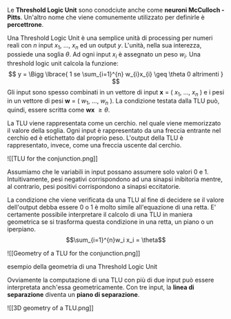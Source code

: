 Le **Threshold Logic Unit** sono conodciute anche come **neuroni McCulloch - Pitts**. Un'altro nome che viene comunemente utilizzato per definirle è **percettrone**. 

Una Threshold Logic Unit è una semplice unità di processing per numeri reali con $n$ input $x_{1}$, ..., $x_{n}$ ed un output $y$. L'unità, nella sua interezza, possiede una soglia $\theta$. Ad ogni input $x_{i}$ è assegnato un peso $w_{i}$. 
Una threshold logic unit calcola la funzione:
$$ y = \Bigg \lbrace{ 1 se \sum_{i=1}^{n} w_{i}x_{i} \geq \theta
0  altrimenti } $$
Gli input sono spesso combinati in un vettore di input **x** = ( $x_{1}$, ..., $x_{n}$ ) e i pesi in un vettore di pesi **w** = ( $w_{1}$, ..., $w_{n}$ ).
La condizione testata dalla TLU può, quindi, essere scritta come **wx** $\geq \theta$.  

La TLU viene rappresentata come un cerchio. nel quale viene memorizzato il valore della soglia. Ogni input è rappresentato da una freccia entrante nel cerchio ed è etichettato dal proprio peso. L'output della TLU è rappresentato, invece, come una freccia uscente dal cerchio.

![[TLU for the conjunction.png]]

Assumiamo che le variabili in input possano assumere solo valori 0 e 1.
Intuitivamente, pesi negativi corrispondono ad una sinapsi inibitoria mentre, al contrario, pesi positivi corrispondono a sinapsi eccitatorie.

La condizione che viene verificata da una TLU al fine di decidere se il valore dell'output debba essere 0 o 1 è molto simile all'equazione di una retta. E' certamente possibile interpretare il calcolo di una TLU in maniera geometrica se si trasforma questa condizione in una retta, un piano o un iperpiano.
$$\sum_{i=1}^{n}w_i x_i = \theta$$

![[Geometry of a TLU for the conjunction.png]]

esempio della geometria di una Threshold Logic Unit

Ovviamente la computazione di una TLU con più di due input può essere interpretata anch'essa geometricamente. Con tre input, la **linea di separazione** diventa un **piano di separazione**.

![[3D geometry of a TLU.png]]
 

